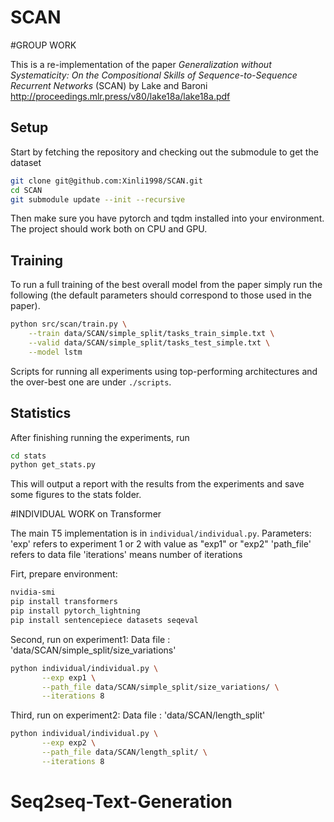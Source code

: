 # SCAN




#GROUP WORK


This is a re-implementation of the paper _Generalization without Systematicity: On the Compositional Skills of Sequence-to-Sequence Recurrent Networks_ (SCAN) by Lake and Baroni http://proceedings.mlr.press/v80/lake18a/lake18a.pdf

## Setup

Start by fetching the repository and checking out the submodule to get the dataset

```bash
git clone git@github.com:Xinli1998/SCAN.git
cd SCAN
git submodule update --init --recursive
```

Then make sure you have pytorch and tqdm installed into your environment. The project should work both on CPU and GPU.

## Training

To run a full training of the best overall model from the paper simply run the following (the default parameters should correspond to those used in the paper).

```bash
python src/scan/train.py \
    --train data/SCAN/simple_split/tasks_train_simple.txt \
    --valid data/SCAN/simple_split/tasks_test_simple.txt \
    --model lstm
```

Scripts for running all experiments using top-performing architectures and the over-best one are under `./scripts`.

## Statistics

After finishing running the experiments, run

```bash
cd stats
python get_stats.py
```

This will output a report with the results from the experiments and save some figures to the stats folder.




#INDIVIDUAL WORK on Transformer 

The main T5 implementation is in `individual/individual.py`.
Parameters:
'exp' refers to experiment 1 or 2 with value as "exp1" or "exp2"
'path_file' refers to data file
'iterations' means number of iterations


Firt, prepare environment:
```bash
nvidia-smi
pip install transformers
pip install pytorch_lightning
pip install sentencepiece datasets seqeval
```

Second, run on experiment1:
Data file : 'data/SCAN/simple_split/size_variations'
```bash
python individual/individual.py \
       --exp exp1 \
       --path_file data/SCAN/simple_split/size_variations/ \
       --iterations 8
```

Third, run on experiment2:
Data file : 'data/SCAN/length_split'
```bash
python individual/individual.py \
       --exp exp2 \
       --path_file data/SCAN/length_split/ \
       --iterations 8
```

# Seq2seq-Text-Generation
